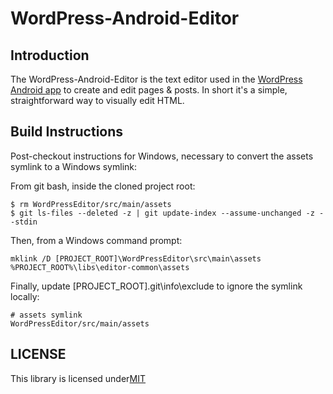 # WordPress-Android-Editor #

## Introduction ##

The WordPress-Android-Editor is the text editor used in the [WordPress Android app](https://github.com/wordpress-mobile/WordPress-Android) to create and edit pages & posts. In short it's a simple, straightforward way to visually edit HTML.

## Build Instructions ##

Post-checkout instructions for Windows, necessary to convert the assets symlink to a Windows symlink:

From git bash, inside the cloned project root:

    $ rm WordPressEditor/src/main/assets
    $ git ls-files --deleted -z | git update-index --assume-unchanged -z --stdin

Then, from a Windows command prompt:

    mklink /D [PROJECT_ROOT]\WordPressEditor\src\main\assets %PROJECT_ROOT%\libs\editor-common\assets

Finally, update [PROJECT_ROOT]\.git\info\exclude to ignore the symlink locally:

    # assets symlink
    WordPressEditor/src/main/assets

## LICENSE ##

This library is licensed under[MIT](LICENSE-MIT)
